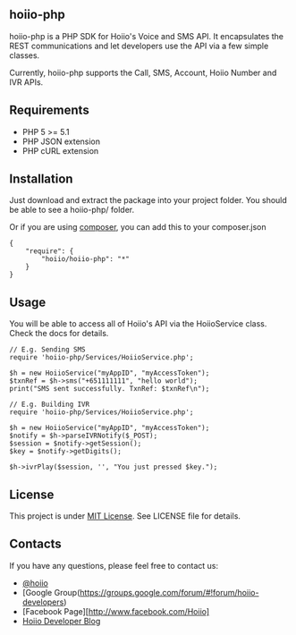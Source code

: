 
hoiio-php
----------------------

hoiio-php is a PHP SDK for Hoiio's Voice and SMS API. It encapsulates the REST
communications and let developers use the API via a few simple classes.

Currently, hoiio-php supports the Call, SMS, Account, Hoiio Number and IVR APIs.


Requirements
----------------------
- PHP 5 >= 5.1
- PHP JSON extension
- PHP cURL extension


Installation
----------------------
Just download and extract the package into your project folder. You should be
able to see a hoiio-php/ folder.

Or if you are using [composer](https://getcomposer.org), you can add this to your composer.json

	{
	    "require": {
	        "hoiio/hoiio-php": "*"
	    }
	}


Usage
----------------------
You will be able to access all of Hoiio's API via the HoiioService class.
Check the docs for details.

	// E.g. Sending SMS
	require 'hoiio-php/Services/HoiioService.php';

	$h = new HoiioService("myAppID", "myAccessToken");
	$txnRef = $h->sms("+651111111", "hello world");
	print("SMS sent successfully. TxnRef: $txnRef\n");

	// E.g. Building IVR
	require 'hoiio-php/Services/HoiioService.php';

	$h = new HoiioService("myAppID", "myAccessToken");
	$notify = $h->parseIVRNotify($_POST);
	$session = $notify->getSession();
	$key = $notify->getDigits();

	$h->ivrPlay($session, '', "You just pressed $key.");


License
----------------------
This project is under [MIT License](http://en.wikipedia.org/wiki/MIT_License).
See LICENSE file for details.


Contacts
----------------------
If you have any questions, please feel free to contact us:

- [@hoiio](https://twitter.com/hoiio)
- [Google Group(https://groups.google.com/forum/#!forum/hoiio-developers)
- [Facebook Page][http://www.facebook.com/Hoiio]
- [Hoiio Developer Blog](http://devblog.hoiio.com/)

